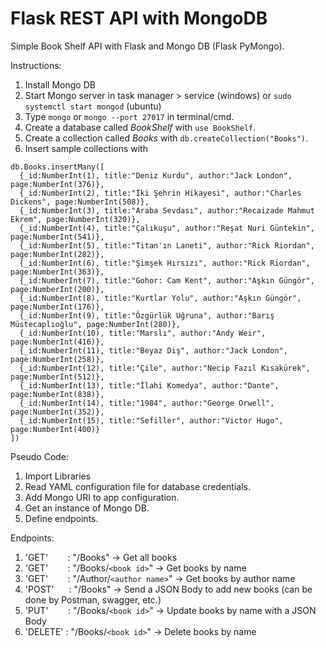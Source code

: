 # Flask REST API with MongoDB
Simple Book Shelf API with Flask and Mongo DB (Flask PyMongo).

Instructions:
  1. Install Mongo DB
  2. Start Mongo server in task manager > service (windows) or `sudo systemctl start mongod` (ubuntu)
  3. Type `mongo` or `mongo --port 27017` in terminal/cmd.
  4. Create a database called *BookShelf* with `use BookShelf`.
  5. Create a collection called *Books* with `db.createCollection("Books")`.
  6. Insert sample collections with
  ```
  db.Books.insertMany([
    {_id:NumberInt(1), title:"Deniz Kurdu", author:"Jack London", page:NumberInt(376)},
    {_id:NumberInt(2), title:"İki Şehrin Hikayesi", author:"Charles Dickens", page:NumberInt(508)},
    {_id:NumberInt(3), title:"Araba Sevdası", author:"Recaizade Mahmut Ekrem", page:NumberInt(320)},
    {_id:NumberInt(4), title:"Çalıkuşu", author:"Reşat Nuri Güntekin", page:NumberInt(541)},
    {_id:NumberInt(5), title:"Titan'ın Laneti", author:"Rick Riordan", page:NumberInt(282)},
    {_id:NumberInt(6), title:"Şimşek Hırsızı", author:"Rick Riordan", page:NumberInt(363)},
    {_id:NumberInt(7), title:"Gohor: Cam Kent", author:"Aşkın Güngör", page:NumberInt(200)},
    {_id:NumberInt(8), title:"Kurtlar Yolu", author:"Aşkın Güngör", page:NumberInt(176)},
    {_id:NumberInt(9), title:"Özgürlük Uğruna", author:"Barış Müstecaplıoğlu", page:NumberInt(280)},
    {_id:NumberInt(10), title:"Marslı", author:"Andy Weir", page:NumberInt(416)},
    {_id:NumberInt(11), title:"Beyaz Diş", author:"Jack London", page:NumberInt(258)},
    {_id:NumberInt(12), title:"Çile", author:"Necip Fazıl Kısakürek", page:NumberInt(512)},
    {_id:NumberInt(13), title:"İlahi Komedya", author:"Dante", page:NumberInt(838)},
    {_id:NumberInt(14), title:"1984", author:"George Orwell", page:NumberInt(352)},
    {_id:NumberInt(15), title:"Sefiller", author:"Victor Hugo", page:NumberInt(400)}
  ])
  ```
  
Pseudo Code:
  1. Import Libraries
  2. Read YAML configuration file for database credentials.
  3. Add Mongo URI to app configuration.
  4. Get an instance of Mongo DB.
  5. Define endpoints.

Endpoints:
  1. 'GET' &nbsp; &nbsp; &nbsp; &nbsp;: "/Books"                 ->  Get all books
  2. 'GET' &nbsp; &nbsp; &nbsp; &nbsp;: "/Books/```<book id>```"     ->  Get books by name
  3. 'GET' &nbsp; &nbsp; &nbsp; &nbsp;: "/Author/```<author name>```"  ->  Get books by author name
  4. 'POST' &nbsp; &nbsp; &nbsp;: "/Books"                 ->  Send a JSON Body to add new books (can be done by Postman, swagger, etc.)
  5. 'PUT' &nbsp; &nbsp; &nbsp; &nbsp;: "/Books/```<book id>```"      ->  Update books by name with a JSON Body
  6. 'DELETE' : "/Books/```<book id>```"      ->  Delete books by name
